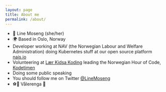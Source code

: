 ```yaml
---
layout: page
title: About me
permalink: /about/
---
```

* 👋 Line Moseng (she/her)
* 🌍 Based in Oslo, Norway
* Developer working at NAV (the Norwegian Labour and Welfare Administration)
    doing Kubernetes stuff at our open source platform [nais.io](http://nais.io)
* Volunteering at [Lær Kidsa Koding](https://kidsakoder.no) leading the Norwegian Hour of Code, [Kodetimen](https://kodetimen.no)
* Doing some public speaking
* You should follow me on Twitter [@LineMoseng](https://twitter.com/LineMoseng)
* ⚽️🏒 Vålerenga 💙